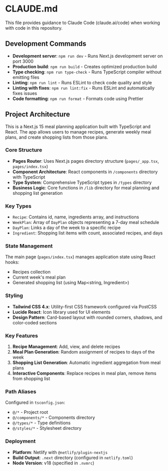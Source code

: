 # CLAUDE.md

This file provides guidance to Claude Code (claude.ai/code) when working with code in this repository.

## Development Commands

- **Development server**: `npm run dev` - Runs Next.js development server on port 3000
- **Production build**: `npm run build` - Creates optimized production build
- **Type checking**: `npm run type-check` - Runs TypeScript compiler without emitting files
- **Linting**: `npm run lint` - Runs ESLint to check code quality and style
- **Linting with fixes**: `npm run lint:fix` - Runs ESLint and automatically fixes issues
- **Code formatting**: `npm run format` - Formats code using Prettier

## Project Architecture

This is a Next.js 15 meal planning application built with TypeScript and React. The app allows users to manage recipes, generate weekly meal plans, and create shopping lists from those plans.

### Core Structure

- **Pages Router**: Uses Next.js pages directory structure (`pages/_app.tsx`, `pages/index.tsx`)
- **Component Architecture**: React components in `/components` directory with TypeScript
- **Type System**: Comprehensive TypeScript types in `/types` directory
- **Business Logic**: Core functions in `/lib` directory for meal planning and shopping list generation

### Key Types

- `Recipe`: Contains id, name, ingredients array, and instructions
- `WeekPlan`: Array of `DayPlan` objects representing a 7-day meal schedule
- `DayPlan`: Links a day of the week to a specific recipe
- `Ingredient`: Shopping list items with count, associated recipes, and days

### State Management

The main page (`pages/index.tsx`) manages application state using React hooks:
- Recipes collection
- Current week's meal plan
- Generated shopping list (using Map<string, Ingredient>)

### Styling

- **Tailwind CSS 4.x**: Utility-first CSS framework configured via PostCSS
- **Lucide React**: Icon library used for UI elements
- **Design Pattern**: Card-based layout with rounded corners, shadows, and color-coded sections

### Key Features

1. **Recipe Management**: Add, view, and delete recipes
2. **Meal Plan Generation**: Random assignment of recipes to days of the week
3. **Shopping List Generation**: Automatic ingredient aggregation from meal plans
4. **Interactive Components**: Replace recipes in meal plan, remove items from shopping list

### Path Aliases

Configured in `tsconfig.json`:
- `@/*` - Project root
- `@/components/*` - Components directory  
- `@/types/*` - Type definitions
- `@/styles/*` - Stylesheet directory

### Deployment

- **Platform**: Netlify with `@netlify/plugin-nextjs`
- **Build Output**: `.next` directory (configured in `netlify.toml`)
- **Node Version**: v18 (specified in `.nvmrc`)
